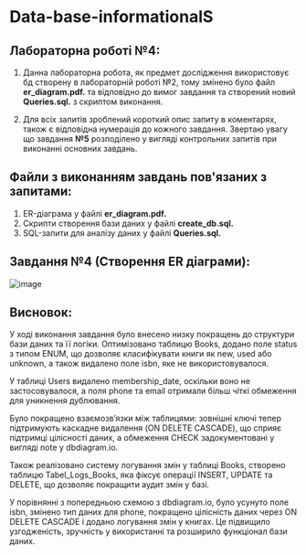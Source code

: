 # Data-base-informationalS


## Лабораторна роботі №4:

1. Данна лабораторна робота, як предмет дослідження використовує бд створену в лабораторній роботі №2, тому змінено було файл __er_diagram.pdf.__  та відповідно до вимог завдання та створений новий __Queries.sql.__ з скриптом виконання.
  
2. Для всіх запитів зроблений короткий опис запиту в коментарях, також є відповідна нумерація до кожного завдання. Звертаю увагу що завдання __№5__ розподілено у вигляді контрольних запитів при виконанні основних завдань.  

## Файли з виконанням завдань пов'язаних з запитами:

1. ER-діаграма у файлі __er_diagram.pdf.__  
2. Скрипти створення бази даних у файлі __create_db.sql.__   
3. SQL-запити для аналізу даних у файлі __Queries.sql.__

## Завдання №4 (Створення ER діаграми):

![image](https://github.com/user-attachments/assets/046bcbc9-86b8-40ef-85e1-272b40e831fe)


## Висновок:
У ході виконання завдання було внесено низку покращень до структури бази даних та її логіки. Оптимізовано таблицю Books, додано поле status з типом ENUM, що дозволяє класифікувати книги як new, used або unknown, а також видалено поле isbn, яке не використовувалося.

У таблиці Users видалено membership_date, оскільки воно не застосовувалося, а поля phone та email отримали більш чіткі обмеження для уникнення дублювання.

Було покращено взаємозв’язки між таблицями: зовнішні ключі тепер підтримують каскадне видалення (ON DELETE CASCADE), що сприяє підтримці цілісності даних, а обмеження CHECK задокументовані у вигляді note у dbdiagram.io.

Також реалізовано систему логування змін у таблиці Books, створено таблицю Tabel_Logs_Books, яка фіксує операції INSERT, UPDATE та DELETE, що дозволяє покращити аудит змін у базі.

У порівнянні з попередньою схемою з dbdiagram.io, було усунуто поле isbn, змінено тип даних для phone, покращено цілісність даних через ON DELETE CASCADE і додано логування змін у книгах. Це підвищило узгодженість, зручність у використанні та розширило функціонал бази даних.
